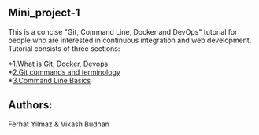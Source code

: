 ## Mini_project-1
  
 This is a concise "Git, Command Line, Docker and DevOps" tutorial for people who are interested in continuous integration and web development.  
 Tutorial consists of three sections:  
    
  *[1.What is Git, Docker, Devops ](/Git,Docker,Devops.md)  
  *[2.Git commands and terminology ](/Git_commands.md)  
  *[3.Command Line Basics ](/Command_line_basics.md)
  
 ## Authors:  
 Ferhat Yilmaz & Vikash Budhan
